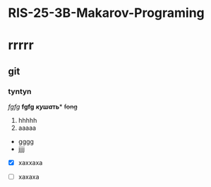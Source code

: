 # RIS-25-3B-Makarov-Programing
# rrrrr
## git ##
### tyntyn
*fgfg*
 **fgfg** 
 ***куша*ть***
~~fong~~
1. hhhhh
2. aaaaa
* gggg
* jjjj
- [x] xaxxaxa
- [  ] xaxaxa
  

